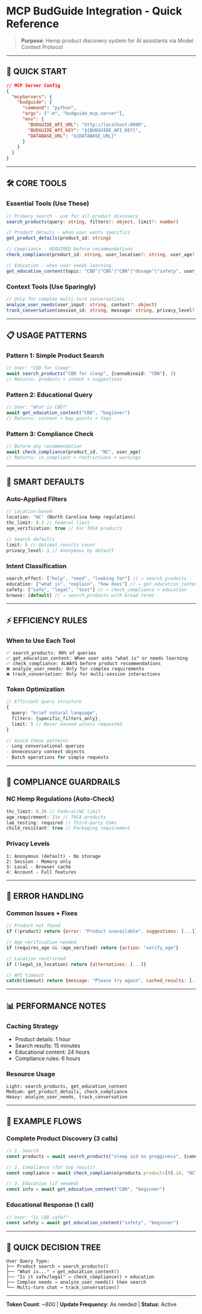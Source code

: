 # MCP BudGuide Integration - Quick Reference

> **Purpose**: Hemp product discovery system for AI assistants via Model Context Protocol

---

## 🚀 QUICK START

```json
// MCP Server Config
{
  "mcpServers": {
    "budguide": {
      "command": "python",
      "args": ["-m", "budguide_mcp.server"],
      "env": {
        "BUDGUIDE_API_URL": "http://localhost:8000",
        "BUDGUIDE_API_KEY": "${BUDGUIDE_API_KEY}",
        "DATABASE_URL": "${DATABASE_URL}"
      }
    }
  }
}
```

---

## 🛠️ CORE TOOLS

### Essential Tools (Use These)
```typescript
// Primary search - use for all product discovery
search_products(query: string, filters?: object, limit?: number)

// Product details - when user wants specifics
get_product_details(product_id: string)

// Compliance - REQUIRED before recommendations
check_compliance(product_id: string, user_location?: string, user_age?: number)

// Education - when user needs learning
get_education_content(topic: "CBD"|"CBG"|"CBN"|"dosage"|"safety", user_level?: string)
```

### Context Tools (Use Sparingly)
```typescript
// Only for complex multi-turn conversations
analyze_user_needs(user_input: string, context?: object)
track_conversation(session_id: string, message: string, privacy_level?: number)
```

---

## 📋 USAGE PATTERNS

### Pattern 1: Simple Product Search
```typescript
// User: "CBD for sleep"
await search_products("CBD for sleep", {cannabinoid: "CBN"}, 3)
// Returns: products + intent + suggestions
```

### Pattern 2: Educational Query
```typescript
// User: "What is CBD?"
await get_education_content("CBD", "beginner")
// Returns: content + key_points + faqs
```

### Pattern 3: Compliance Check
```typescript
// Before any recommendation
await check_compliance(product_id, "NC", user_age)
// Returns: is_compliant + restrictions + warnings
```

---

## 🎯 SMART DEFAULTS

### Auto-Applied Filters
```javascript
// Location-based
location: "NC" (North Carolina hemp regulations)
thc_limit: 0.3 // Federal limit
age_verification: true // For THCA products

// Search defaults
limit: 5 // Optimal results count
privacy_level: 1 // Anonymous by default
```

### Intent Classification
```javascript
search_effect: ["help", "need", "looking for"] // → search_products
education: ["what is", "explain", "how does"] // → get_education_content  
safety: ["safe", "legal", "test"] // → check_compliance + education
browse: [default] // → search_products with broad terms
```

---

## ⚡ EFFICIENCY RULES

### When to Use Each Tool
```
✅ search_products: 90% of queries
✅ get_education_content: When user asks "what is" or needs learning
✅ check_compliance: ALWAYS before product recommendations
❌ analyze_user_needs: Only for complex requirements
❌ track_conversation: Only for multi-session interactions
```

### Token Optimization
```typescript
// Efficient query structure
{
  query: "brief natural language",
  filters: {specific_filters_only}, 
  limit: 5 // Never exceed unless requested
}

// Avoid these patterns
- Long conversational queries
- Unnecessary context objects
- Batch operations for simple requests
```

---

## 🚨 COMPLIANCE GUARDRAILS

### NC Hemp Regulations (Auto-Check)
```javascript
thc_limit: 0.3% // Federal/NC limit
age_requirement: 21+ // THCA products
lab_testing: required // Third-party COAs
child_resistant: true // Packaging requirement
```

### Privacy Levels
```
1: Anonymous (default) - No storage
2: Session - Memory only  
3: Local - Browser cache
4: Account - Full features
```

---

## 🔧 ERROR HANDLING

### Common Issues + Fixes
```javascript
// Product not found
if (!product) return {error: "Product unavailable", suggestions: [...]}

// Age verification needed
if (requires_age && !age_verified) return {action: "verify_age"}

// Location restricted  
if (!legal_in_location) return {alternatives: [...]}

// API timeout
catch(timeout) return {message: "Please try again", cached_results: [...]}
```

---

## 📊 PERFORMANCE NOTES

### Caching Strategy
- Product details: 1 hour
- Search results: 15 minutes  
- Educational content: 24 hours
- Compliance rules: 6 hours

### Resource Usage
```
Light: search_products, get_education_content
Medium: get_product_details, check_compliance  
Heavy: analyze_user_needs, track_conversation
```

---

## 🎪 EXAMPLE FLOWS

### Complete Product Discovery (3 calls)
```typescript
// 1. Search
const products = await search_products("sleep aid no grogginess", {cannabinoid: "CBN"}, 3)

// 2. Compliance (for top result)
const compliance = await check_compliance(products.products[0].id, "NC", 25)

// 3. Education (if needed)
const info = await get_education_content("CBN", "beginner")
```

### Educational Response (1 call)
```typescript
// User: "Is CBD safe?"
const safety = await get_education_content("safety", "beginner")
```

---

## 🎯 QUICK DECISION TREE

```
User Query Type:
├── Product search → search_products()
├── "What is..." → get_education_content()  
├── "Is it safe/legal" → check_compliance() + education
├── Complex needs → analyze_user_needs() then search
└── Multi-turn chat → track_conversation()
```

---

**Token Count**: ~800 | **Update Frequency**: As needed | **Status**: Active